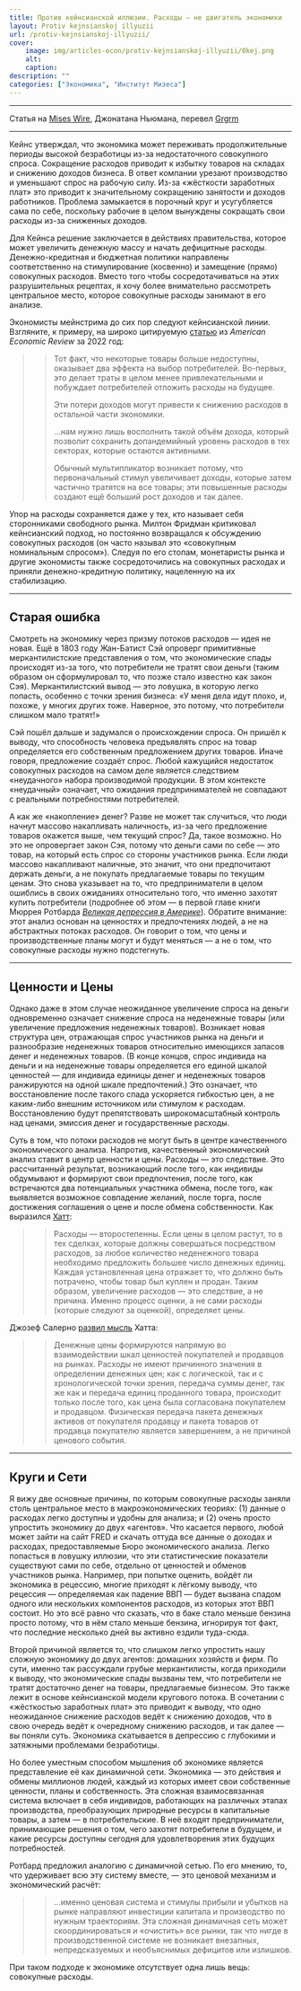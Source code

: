 ```yaml
---
title: Против кейнсианской иллюзии. Расходы — не двигатель экономики
layout: Protiv kejnsianskoj illyuzii
url: /protiv-kejnsianskoj-illyuzii/
cover:
    image: img/articles-econ/protiv-kejnsianskoj-illyuzii/0kej.png
    alt: 
    caption: 
description: ""
categories: ["Экономика", "Институт Мизеса"]
---
```


-----

Статья на [Mises Wire](https://mises.org/mises-wire/opposing-keynesian-illusion-spending-does-not-drive-economy), Джонатана Ньюмана, перевел [Grgrm](https://yakihonne.com/users/npub1qzr3j58q0gwfhqdj33pc8wtfaj9ffn7nrdt6p7p7tvn0qrf7e0wsggv43p "Nostr")

-----

Кейнс утверждал, что экономика может переживать продолжительные периоды высокой безработицы из-за недостаточного совокупного спроса. Сокращение расходов приводит к избытку товаров на складах и снижению доходов бизнеса. В ответ компании урезают производство и уменьшают спрос на рабочую силу. Из-за «жёсткости заработных плат» это приводит к значительному сокращению занятости и доходов работников. Проблема замыкается в порочный круг и усугубляется сама по себе, поскольку рабочие в целом вынуждены сокращать свои расходы из-за сниженных доходов.

Для Кейнса решение заключается в действиях правительства, которое может увеличить денежную массу и начать дефицитные расходы. Денежно-кредитная и бюджетная политики направлены соответственно на стимулирование (косвенно) и замещение (прямо) совокупных расходов. Вместо того чтобы сосредотачиваться на этих разрушительных рецептах, я хочу более внимательно рассмотреть центральное место, которое совокупные расходы занимают в его анализе.

Экономисты мейнстрима до сих пор следуют кейнсианской линии. Взгляните, к примеру, на широко цитируемую [статью](https://www.aeaweb.org/articles/pdf/doi/10.1257/aer.20201063) из *American Economic Review* за 2022 год:

>> Тот факт, что некоторые товары больше недоступны, оказывает два эффекта на выбор потребителей. Во-первых, это делает траты в целом менее привлекательными и побуждает потребителей отложить расходы на будущее.
>>
>>Эти потери доходов могут привести к снижению расходов в остальной части экономики.
>>>
>>…нам нужно лишь восполнить такой объём дохода, который позволит сохранить допандемийный уровень расходов в тех секторах, которые остаются активными.
>>
>>Обычный мультипликатор возникает потому, что первоначальный стимул увеличивает доходы, которые затем частично тратятся на все товары; эти повышенные расходы создают ещё больший рост доходов и так далее.

Упор на расходы сохраняется даже у тех, кто называет себя сторонниками свободного рынка. Милтон Фридман критиковал кейнсианский подход, но постоянно возвращался к обсуждению совокупных расходов (он часто называл это «совокупным номинальным спросом»). Следуя по его стопам, монетаристы рынка и другие экономисты также сосредоточились на совокупных расходах и приняли денежно-кредитную политику, нацеленную на их стабилизацию.

-----

<h2>Старая ошибка</h2>

Смотреть на экономику через призму потоков расходов — идея не новая. Ещё в 1803 году Жан-Батист Сэй опроверг примитивные меркантилистские представления о том, что экономические спады происходят из-за того, что потребители не тратят свои деньги (таким образом он сформулировал то, что позже стало известно как закон Сэя). Меркантилистский вывод — это ловушка, в которую легко попасть, особенно с точки зрения бизнеса: «У меня дела идут плохо, и, похоже, у многих других тоже. Наверное, это потому, что потребители слишком мало тратят!»

Сэй пошёл дальше и задумался о происхождении спроса. Он пришёл к выводу, что способность человека предъявлять спрос на товар определяется его собственным предложением других товаров. Иначе говоря, предложение создаёт спрос. Любой кажущийся недостаток совокупных расходов на самом деле является следствием «неудачного» набора производимой продукции. В этом контексте «неудачный» означает, что ожидания предпринимателей не совпадают с реальными потребностями потребителей.

А как же «накопление» денег? Разве не может так случиться, что люди начнут массово накапливать наличность, из-за чего предложение товаров окажется выше, чем текущий спрос? Да, такое возможно. Но это не опровергает закон Сэя, потому что деньги сами по себе — это товар, на который есть спрос со стороны участников рынка. Если люди массово накапливают наличные, это значит, что они предпочитают держать деньги, а не покупать предлагаемые товары по текущим ценам. Это снова указывает на то, что предприниматели в целом ошиблись в своих ожиданиях относительно того, что именно захотят купить потребители (подробнее об этом — в первой главе книги Мюррея Ротбарда *[Великая депрессия в Америке](https://mises.org/library/book/americas-great-depression)*). Обратите внимание: этот анализ основан на ценностях и предпочтениях людей, а не на абстрактных потоках расходов. Он говорит о том, что цены и производственные планы могут и будут меняться — а не о том, что совокупные расходы нужно подстегнуть.

-----

<h2>Ценности и Цены</h2>

Однако даже в этом случае неожиданное увеличение спроса на деньги одновременно означает снижение спроса на неденежные товары (или увеличение предложения неденежных товаров). Возникает новая структура цен, отражающая спрос участников рынка на деньги и разнообразие неденежных товаров относительно имеющихся запасов денег и неденежных товаров. (В конце концов, спрос индивида на деньги и на неденежные товары определяется его единой шкалой ценностей — для индивида единицы денег и неденежных товаров ранжируются на одной шкале предпочтений.) Это означает, что восстановление после такого спада ускоряется гибкостью цен, а не каким-либо внешним источником или стимулом к расходам. Восстановлению будут препятствовать широкомасштабный контроль над ценами, эмиссия денег и государственные расходы.

Суть в том, что потоки расходов не могут быть в центре качественного экономического анализа. Напротив, качественный экономический анализ ставит в центр ценности и цены. Расходы — это следствие. Это рассчитанный результат, возникающий после того, как индивиды обдумывают и формируют свои предпочтения, после того, как встречаются два потенциальных участника обмена, после того, как выявляется возможное совпадение желаний, после торга, после достижения соглашения о цене и после обмена собственности. Как выразился [Хатт](https://cdn.mises.org/Rehabilitation%20of%20Says%20Law%2C%20A_2.pdf#page=72):

>>Расходы — второстепенны. Если цены в целом растут, то в тех сделках, которые должны совершаться посредством расходов, за любое количество неденежного товара необходимо предложить большее число денежных единиц. Каждая установленная цена отражает то, что должно быть потрачено, чтобы товар был куплен и продан. Таким образом, увеличение расходов — это следствие, а не причина. Именно процесс оценки, а не сами расходы (которые следуют за оценкой), определяет цены.

Джозеф Салерно [развил мысль](https://mises.org/mises-wire/have-we-been-living-mmt-world-2008) Хатта:

>>Денежные цены формируются напрямую во взаимодействии шкал ценностей покупателей и продавцов на рынках. Расходы не имеют причинного значения в определении денежных цен; как с логической, так и с хронологической точки зрения, передача суммы денег, так же как и передача единиц проданного товара, происходит только после того, как цена была согласована покупателем и продавцом. Физическая передача пакета денежных активов от покупателя продавцу и пакета товаров от продавца покупателю является завершением, а не причиной ценового события.

-----

<h2>Круги и Сети</h2>

Я вижу две основные причины, по которым совокупные расходы заняли столь центральное место в макроэкономических теориях: (1) данные о расходах легко доступны и удобны для анализа; и (2) очень просто упростить экономику до двух «агентов». Что касается первого, любой может зайти на сайт FRED и скачать оттуда все данные о доходах и расходах, предоставляемые Бюро экономического анализа. Легко попасться в ловушку иллюзии, что эти статистические показатели существуют сами по себе, отдельно от ценностей и обменов участников рынка. Например, при попытке оценить, войдёт ли экономика в рецессию, многие приходят к лёгкому выводу, что рецессия — определяемая как падение ВВП — будет вызвана спадом одного или нескольких компонентов расходов, из которых этот ВВП состоит. Но это всё равно что сказать, что в баке стало меньше бензина просто потому, что в нём стало меньше бензина, игнорируя тот факт, что последние несколько дней вы активно ездили туда-сюда.

Второй причиной является то, что слишком легко упростить нашу сложную экономику до двух агентов: домашних хозяйств и фирм. По сути, именно так рассуждали грубые меркантилисты, когда приходили к выводу, что экономические спады вызваны тем, что потребители не тратят достаточно денег на товары, предлагаемые бизнесом. Это также лежит в основе кейнсианской модели кругового потока. В сочетании с «жёсткостью заработных плат» это приводит к выводу, что одно неожиданное снижение расходов ведёт к снижению доходов, что в свою очередь ведёт к очередному снижению расходов, и так далее — вы поняли суть. Экономика скатывается в депрессию с глубокими и затяжными проблемами безработицы.

Но более уместным способом мышления об экономике является представление её как динамичной сети. Экономика — это действия и обмены миллионов людей, каждый из которых имеет свои собственные ценности, планы и собственность. Эта сложная взаимосвязанная система включает в себя индивидов, работающих на различных этапах производства, преобразующих природные ресурсы в капитальные товары, а затем — в потребительские. В неё входят предприниматели, принимающие решения о том, чего захотят потребители в будущем, и какие ресурсы доступны сегодня для удовлетворения этих будущих потребностей.

Ротбард предложил аналогию с динамичной сетью. По его мнению, то, что удерживает всю эту систему вместе, — это ценовой механизм и экономический расчёт:

>>…именно ценовая система и стимулы прибыли и убытков на рынке направляют инвестиции капитала и производство по нужным траекториям. Эта сложная динамичная сеть может скоординироваться и «очистить» все рынки, так что нигде в производственной системе не возникает внезапных, непредсказуемых и необъяснимых дефицитов или излишков.

При таком подходе к экономике отсутствует одна лишь вещь: совокупные расходы.